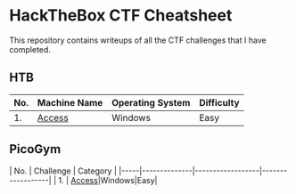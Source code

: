 # HackTheBox CTF Cheatsheet

This repository contains writeups of all the CTF challenges that I have completed.

## HTB

| No. | Machine Name | Operating System | Difficulty |
|-----|--------------|------------------|------------------|
| 1.	| [Access](https://www.test.com/)|Windows|Easy|


## PicoGym
| No. | Challenge | Category |
|-----|--------------|------------------|------------------|
| 1.	| [Access](https://www.test.com/)|Windows|Easy|
